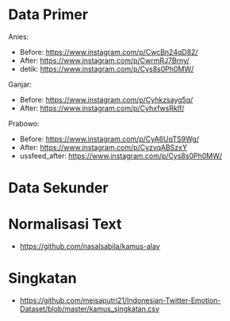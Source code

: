 # Data Primer
Anies:
* Before: https://www.instagram.com/p/CwcBn24qD82/
* After: https://www.instagram.com/p/CwrmRJ7Brny/
* detik: https://www.instagram.com/p/Cys8s0Ph0MW/

Ganjar:
* Before: https://www.instagram.com/p/Cyhkzsayg5q/
* After: https://www.instagram.com/p/CyhxfwsRkIf/

Prabowo:
* Before: https://www.instagram.com/p/CyA6UqTS9Wg/
* After: https://www.instagram.com/p/CyzvqABSzxY
* ussfeed_after: https://www.instagram.com/p/Cys8s0Ph0MW/


# Data Sekunder

# Normalisasi Text
* https://github.com/nasalsabila/kamus-alay
# Singkatan
* https://github.com/meisaputri21/Indonesian-Twitter-Emotion-Dataset/blob/master/kamus_singkatan.csv 
